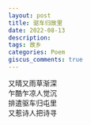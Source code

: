 ```yaml
---
layout: post
title: 驱车归故里
date: 2022-08-13
description:
tags: 故乡
categories: Poem
giscus_comments: true
---
```


又晴又雨草渐深  
乍酷乍凉人觉沉  
排遣驱车归屯里  
又惹诗人把诗寻  
